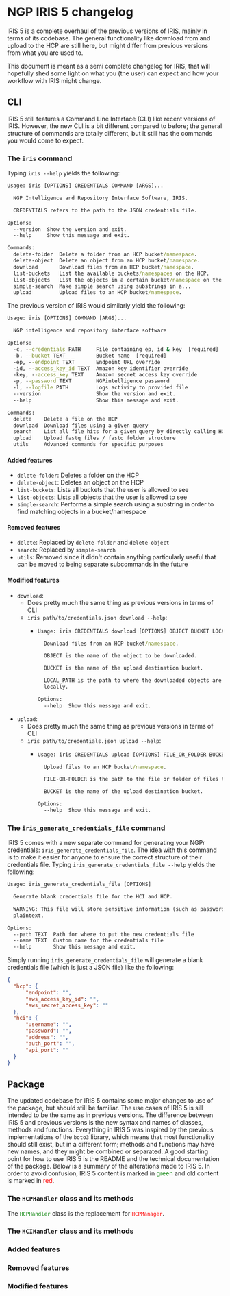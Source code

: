 # NGP IRIS 5 changelog
IRIS 5 is a complete overhaul of the previous versions of IRIS, mainly in terms of its codebase. The general functionality like download from and upload to the HCP are still here, but might differ from previous versions from what you are used to. 

This document is meant as a semi complete changelog for IRIS, that will hopefully shed some light on what you (the user) can expect and how your workflow with IRIS might change.

## CLI 
IRIS 5 still features a Command Line Interface (CLI) like recent versions of IRIS. However, the new CLI is a bit different compared to before; the general structure of commands are totally different, but it still has the commands you would come to expect. 

### The `iris` command

Typing `iris --help` yields the following:
```cmd
Usage: iris [OPTIONS] CREDENTIALS COMMAND [ARGS]...

  NGP Intelligence and Repository Interface Software, IRIS.

  CREDENTIALS refers to the path to the JSON credentials file.

Options:
  --version  Show the version and exit.
  --help     Show this message and exit.

Commands:
  delete-folder  Delete a folder from an HCP bucket/namespace.
  delete-object  Delete an object from an HCP bucket/namespace.
  download       Download files from an HCP bucket/namespace.
  list-buckets   List the available buckets/namespaces on the HCP.
  list-objects   List the objects in a certain bucket/namespace on the HCP.
  simple-search  Make simple search using substrings in a...
  upload         Upload files to an HCP bucket/namespace.
```
The previous version of IRIS would similarly yield the following:
```cmd
Usage: iris [OPTIONS] COMMAND [ARGS]...

  NGP intelligence and repository interface software

Options:
  -c, --credentials PATH     File containing ep, id & key  [required]
  -b, --bucket TEXT          Bucket name  [required]
  -ep, --endpoint TEXT       Endpoint URL override
  -id, --access_key_id TEXT  Amazon key identifier override
  -key, --access_key TEXT    Amazon secret access key override
  -p, --password TEXT        NGPintelligence password
  -l, --logfile PATH         Logs activity to provided file
  --version                  Show the version and exit.
  --help                     Show this message and exit.

Commands:
  delete    Delete a file on the HCP
  download  Download files using a given query
  search    List all file hits for a given query by directly calling HCP
  upload    Upload fastq files / fastq folder structure
  utils     Advanced commands for specific purposes

```
#### Added features
* `delete-folder`: Deletes a folder on the HCP
* `delete-object`: Deletes an object on the HCP
* `list-buckets`: Lists all buckets that the user is allowed to see
* `list-objects`: Lists all objects that the user is allowed to see
* `simple-search`: Performs a simple search using a substring in order to find matching objects in a bucket/namespace

#### Removed features
* `delete`: Replaced by `delete-folder` and `delete-object`
* `search`: Replaced by `simple-search`
* `utils`: Removed since it didn't contain anything particularly useful that can be moved to being separate subcommands in the future

#### Modified features
* `download`:
  * Does pretty much the same thing as previous versions in terms of CLI
  * `iris path/to/credentials.json download --help`:
    * ```cmd
      Usage: iris CREDENTIALS download [OPTIONS] OBJECT BUCKET LOCAL_PATH

        Download files from an HCP bucket/namespace.

        OBJECT is the name of the object to be downloaded.

        BUCKET is the name of the upload destination bucket.

        LOCAL_PATH is the path to where the downloaded objects are to be stored
        locally.

      Options:
        --help  Show this message and exit.
      ```
* `upload`:
  * Does pretty much the same thing as previous versions in terms of CLI
  * `iris path/to/credentials.json upload --help`:
    * ```cmd
      Usage: iris CREDENTIALS upload [OPTIONS] FILE_OR_FOLDER BUCKET

        Upload files to an HCP bucket/namespace.

        FILE-OR-FOLDER is the path to the file or folder of files to be uploaded.

        BUCKET is the name of the upload destination bucket.

      Options:
        --help  Show this message and exit.
      ```

### The `iris_generate_credentials_file` command

IRIS 5 comes with a new separate command for generating your NGPr credentials: `iris_generate_credentials_file`. The idea with this command is to make it easier for anyone to ensure the correct structure of their credentials file. Typing `iris_generate_credentials_file --help` yields the following:
```cmd
Usage: iris_generate_credentials_file [OPTIONS]

  Generate blank credentials file for the HCI and HCP.

  WARNING: This file will store sensitive information (such as passwords) in
  plaintext.

Options:
  --path TEXT  Path for where to put the new credentials file
  --name TEXT  Custom name for the credentials file
  --help       Show this message and exit.
```
Simply running `iris_generate_credentials_file` will generate a blank credentials file (which is just a JSON file) like the following:
```json
{
  "hcp": {
      "endpoint": "",
      "aws_access_key_id": "",
      "aws_secret_access_key": ""
  },
  "hci": {
      "username": "",
      "password": "",
      "address": "",
      "auth_port": "",
      "api_port": ""
  }
}
```

## Package
The updated codebase for IRIS 5 contains some major changes to use of the package, but should still be familiar. The use cases of IRIS 5 is sill intended to be the same as in previous versions. The difference between IRIS 5 and previous versions is the new syntax and names of classes, methods and functions. Everything in IRIS 5 was inspired by the previous implementations of the `boto3` library, which means that most functionality should still exist, but in a different form; methods and functions may have new names, and they might be combined or separated. A good starting point for how to use IRIS 5 is the README and the technical documentation of the package. Below is a summary of the alterations made to IRIS 5. In order to avoid confusion, IRIS 5 content is marked in <span style="color:green">green</span> and old content is marked in <span style="color:red">red</span>.

### The `HCPHandler` class and its methods
The <span style="color:green">`HCPHandler`</span> class is the replacement for <span style="color:red">`HCPManager`</span>. 

### The `HCIHandler` class and its methods

### Added features
### Removed features
### Modified features
